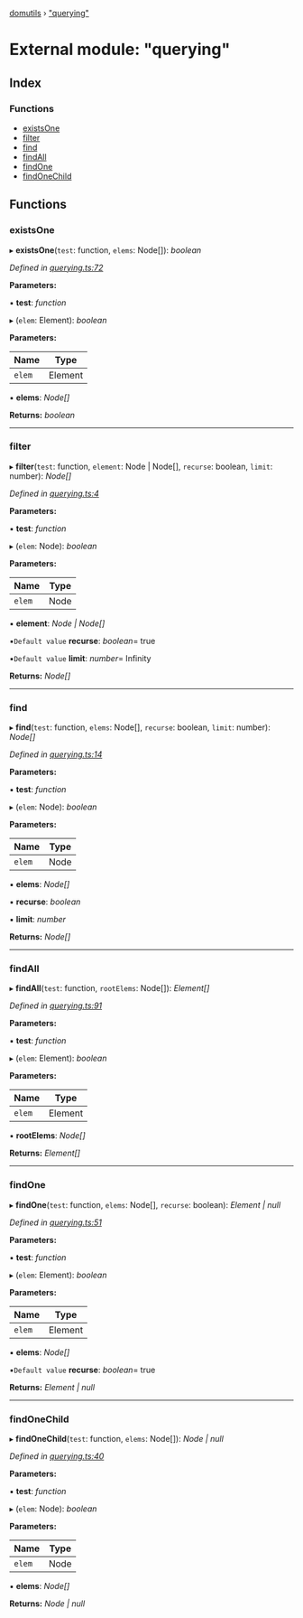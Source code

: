 [domutils](../README.md) › ["querying"](_querying_.md)

# External module: "querying"

## Index

### Functions

* [existsOne](_querying_.md#existsone)
* [filter](_querying_.md#filter)
* [find](_querying_.md#find)
* [findAll](_querying_.md#findall)
* [findOne](_querying_.md#findone)
* [findOneChild](_querying_.md#findonechild)

## Functions

###  existsOne

▸ **existsOne**(`test`: function, `elems`: Node[]): *boolean*

*Defined in [querying.ts:72](https://github.com/fb55/domutils/blob/6bff23a/src/querying.ts#L72)*

**Parameters:**

▪ **test**: *function*

▸ (`elem`: Element): *boolean*

**Parameters:**

Name | Type |
------ | ------ |
`elem` | Element |

▪ **elems**: *Node[]*

**Returns:** *boolean*

___

###  filter

▸ **filter**(`test`: function, `element`: Node | Node[], `recurse`: boolean, `limit`: number): *Node[]*

*Defined in [querying.ts:4](https://github.com/fb55/domutils/blob/6bff23a/src/querying.ts#L4)*

**Parameters:**

▪ **test**: *function*

▸ (`elem`: Node): *boolean*

**Parameters:**

Name | Type |
------ | ------ |
`elem` | Node |

▪ **element**: *Node | Node[]*

▪`Default value`  **recurse**: *boolean*= true

▪`Default value`  **limit**: *number*= Infinity

**Returns:** *Node[]*

___

###  find

▸ **find**(`test`: function, `elems`: Node[], `recurse`: boolean, `limit`: number): *Node[]*

*Defined in [querying.ts:14](https://github.com/fb55/domutils/blob/6bff23a/src/querying.ts#L14)*

**Parameters:**

▪ **test**: *function*

▸ (`elem`: Node): *boolean*

**Parameters:**

Name | Type |
------ | ------ |
`elem` | Node |

▪ **elems**: *Node[]*

▪ **recurse**: *boolean*

▪ **limit**: *number*

**Returns:** *Node[]*

___

###  findAll

▸ **findAll**(`test`: function, `rootElems`: Node[]): *Element[]*

*Defined in [querying.ts:91](https://github.com/fb55/domutils/blob/6bff23a/src/querying.ts#L91)*

**Parameters:**

▪ **test**: *function*

▸ (`elem`: Element): *boolean*

**Parameters:**

Name | Type |
------ | ------ |
`elem` | Element |

▪ **rootElems**: *Node[]*

**Returns:** *Element[]*

___

###  findOne

▸ **findOne**(`test`: function, `elems`: Node[], `recurse`: boolean): *Element | null*

*Defined in [querying.ts:51](https://github.com/fb55/domutils/blob/6bff23a/src/querying.ts#L51)*

**Parameters:**

▪ **test**: *function*

▸ (`elem`: Element): *boolean*

**Parameters:**

Name | Type |
------ | ------ |
`elem` | Element |

▪ **elems**: *Node[]*

▪`Default value`  **recurse**: *boolean*= true

**Returns:** *Element | null*

___

###  findOneChild

▸ **findOneChild**(`test`: function, `elems`: Node[]): *Node | null*

*Defined in [querying.ts:40](https://github.com/fb55/domutils/blob/6bff23a/src/querying.ts#L40)*

**Parameters:**

▪ **test**: *function*

▸ (`elem`: Node): *boolean*

**Parameters:**

Name | Type |
------ | ------ |
`elem` | Node |

▪ **elems**: *Node[]*

**Returns:** *Node | null*
